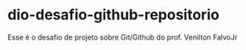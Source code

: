 # dio-desafio-github-repositorio
Esse é o desafio de projeto sobre Git/Github do prof. Venilton FalvoJr
